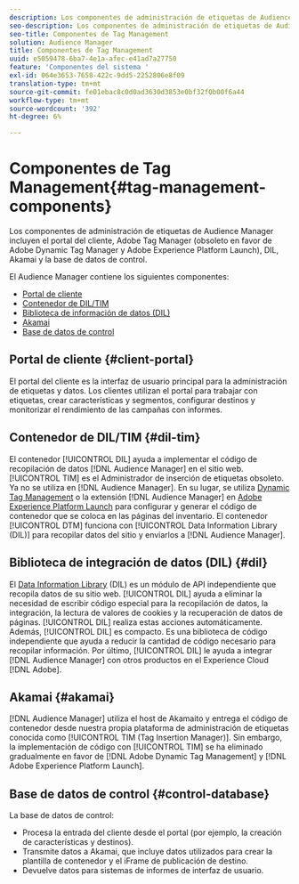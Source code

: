 ```yaml
---
description: Los componentes de administración de etiquetas de Audience Manager incluyen el portal del cliente, Adobe Tag Manager (obsoleto en favor de Adobe Dynamic Tag Manager y Adobe Experience Platform Launch), DIL, Akamai y la base de datos de control.
seo-description: Los componentes de administración de etiquetas de Audience Manager incluyen el portal del cliente, Adobe Tag Manager (obsoleto en favor de Adobe Dynamic Tag Manager y Adobe Experience Platform Launch), DIL, Akamai y la base de datos de control.
seo-title: Componentes de Tag Management
solution: Audience Manager
title: Componentes de Tag Management
uuid: e5059478-6ba7-4e1a-afec-e41ad7a27750
feature: 'Componentes del sistema '
exl-id: 064e3653-7658-422c-9dd5-2252806e8f09
translation-type: tm+mt
source-git-commit: fe01ebac8c0d0ad3630d3853e0bf32f0b00f6a44
workflow-type: tm+mt
source-wordcount: '392'
ht-degree: 6%

---
```


# Componentes de Tag Management{#tag-management-components}

Los componentes de administración de etiquetas de Audience Manager incluyen el portal del cliente, Adobe Tag Manager (obsoleto en favor de Adobe Dynamic Tag Manager y Adobe Experience Platform Launch), DIL, Akamai y la base de datos de control.

<!-- 

c_comptag.xml

 -->

El Audience Manager contiene los siguientes componentes:

* [Portal de cliente](../../reference/system-components/components-tag-management.md#client-portal)
* [Contenedor de DIL/TIM](../../reference/system-components/components-tag-management.md#dil-tim)
* [Biblioteca de información de datos (DIL)](../../reference/system-components/components-tag-management.md#dil)
* [Akamai](../../reference/system-components/components-tag-management.md#akamai)
* [Base de datos de control](../../reference/system-components/components-tag-management.md#control-database)

## Portal de cliente {#client-portal}

El portal del cliente es la interfaz de usuario principal para la administración de etiquetas y datos. Los clientes utilizan el portal para trabajar con etiquetas, crear características y segmentos, configurar destinos y monitorizar el rendimiento de las campañas con informes.

## Contenedor de DIL/TIM {#dil-tim}

El contenedor [!UICONTROL DIL] ayuda a implementar el código de recopilación de datos [!DNL Audience Manager] en el sitio web. [!UICONTROL TIM] es el Administrador de inserción de etiquetas obsoleto. Ya no se utiliza en [!DNL Audience Manager]. En su lugar, se utiliza [Dynamic Tag Management](https://docs.adobe.com/content/help/es-ES/dtm/using/dtm-home.html) o la extensión [!DNL Audience Manager] en [Adobe Experience Platform Launch](https://experienceleague.adobe.com/docs/launch/using/extensions-ref/adobe-extension/audience-manager/overview.html) para configurar y generar el código de contenedor que se coloca en las páginas del inventario. El contenedor [!UICONTROL DTM] funciona con [!UICONTROL Data Information Library (DIL)] para recopilar datos del sitio y enviarlos a [!DNL Audience Manager].

## Biblioteca de integración de datos (DIL)  {#dil}

El [Data Information Library](../../dil/dil-overview.md) (DIL) es un módulo de API independiente que recopila datos de su sitio web. [!UICONTROL DIL] ayuda a eliminar la necesidad de escribir código especial para la recopilación de datos, la integración, la lectura de valores de cookies y la recuperación de datos de páginas. [!UICONTROL DIL] realiza estas acciones automáticamente. Además, [!UICONTROL DIL] es compacto. Es una biblioteca de código independiente que ayuda a reducir la cantidad de código necesario para recopilar información. Por último, [!UICONTROL DIL] le ayuda a integrar [!DNL Audience Manager] con otros productos en el Experience Cloud [!DNL Adobe].

## Akamai {#akamai}

[!DNL Audience Manager] utiliza el host de  [](https://www.akamai.com/us/en/about/) Akamaito y entrega el código de contenedor desde nuestra propia plataforma de administración de etiquetas conocida como  [!UICONTROL TIM (Tag Insertion Manager)]. Sin embargo, la implementación de código con [!UICONTROL TIM] se ha eliminado gradualmente en favor de [!DNL Adobe Dynamic Tag Management] y [!DNL Adobe Experience Platform Launch].

## Base de datos de control {#control-database}

La base de datos de control:

* Procesa la entrada del cliente desde el portal (por ejemplo, la creación de características y destinos).
* Transmite datos a Akamai, que incluye datos utilizados para crear la plantilla de contenedor y el iFrame de publicación de destino.
* Devuelve datos para sistemas de informes de interfaz de usuario.
